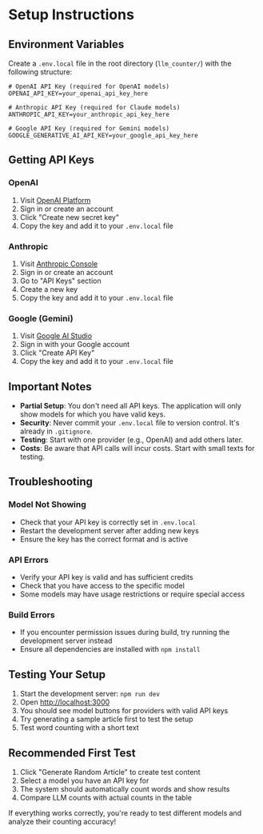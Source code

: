 # Setup Instructions

## Environment Variables

Create a `.env.local` file in the root directory (`llm_counter/`) with the following structure:

```env
# OpenAI API Key (required for OpenAI models)
OPENAI_API_KEY=your_openai_api_key_here

# Anthropic API Key (required for Claude models)  
ANTHROPIC_API_KEY=your_anthropic_api_key_here

# Google API Key (required for Gemini models)
GOOGLE_GENERATIVE_AI_API_KEY=your_google_api_key_here
```

## Getting API Keys

### OpenAI
1. Visit [OpenAI Platform](https://platform.openai.com/api-keys)
2. Sign in or create an account
3. Click "Create new secret key"
4. Copy the key and add it to your `.env.local` file

### Anthropic
1. Visit [Anthropic Console](https://console.anthropic.com/)
2. Sign in or create an account
3. Go to "API Keys" section
4. Create a new key
5. Copy the key and add it to your `.env.local` file

### Google (Gemini)
1. Visit [Google AI Studio](https://aistudio.google.com/app/apikey)
2. Sign in with your Google account
3. Click "Create API Key"
4. Copy the key and add it to your `.env.local` file

## Important Notes

- **Partial Setup**: You don't need all API keys. The application will only show models for which you have valid keys.
- **Security**: Never commit your `.env.local` file to version control. It's already in `.gitignore`.
- **Testing**: Start with one provider (e.g., OpenAI) and add others later.
- **Costs**: Be aware that API calls will incur costs. Start with small texts for testing.

## Troubleshooting

### Model Not Showing
- Check that your API key is correctly set in `.env.local`
- Restart the development server after adding new keys
- Ensure the key has the correct format and is active

### API Errors
- Verify your API key is valid and has sufficient credits
- Check that you have access to the specific model
- Some models may have usage restrictions or require special access

### Build Errors
- If you encounter permission issues during build, try running the development server instead
- Ensure all dependencies are installed with `npm install`

## Testing Your Setup

1. Start the development server: `npm run dev`
2. Open [http://localhost:3000](http://localhost:3000)
3. You should see model buttons for providers with valid API keys
4. Try generating a sample article first to test the setup
5. Test word counting with a short text

## Recommended First Test

1. Click "Generate Random Article" to create test content
2. Select a model you have an API key for
3. The system should automatically count words and show results
4. Compare LLM counts with actual counts in the table

If everything works correctly, you're ready to test different models and analyze their counting accuracy! 